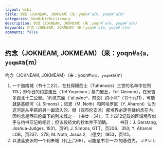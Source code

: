 ```yaml
---
layout: wiki
title: 约念（JOKNEAM, JOKMEAM）（来：yoqn#`a{m, yoqm#`a{m）
categories: NewBibleDictionary
description: 约念（JOKNEAM, JOKMEAM）（来：yoqn#`a{m, yoqm#`a{m）
keywords: 约念（JOKNEAM, JOKMEAM）（来：yoqn#`a{m, yoqm#`a{m）
comments: false
---
```


## 约念（JOKNEAM, JOKMEAM）（来：yoqn#`a{m, yoqm#`a{m）



约念（JOKNEAM, JOKMEAM）（来：yoqn#`a{m, yoqm#`a{m）
1. 一个迦南城（书十二22），在杜得模西士（Tuthmosis）三世的名单中位列113；即今日的约念废丘（Tel Yoqneam；基门废丘，Tell Qeimun），在米吉多西北十二公里。“约念东面〔`al p#ne^，前面〕的小河”（书十九11），可能就是基顺河（J. Simons）；诺思（M. Noth）和阿哈罗尼（Y. Aharoni）认为这河是从平原的另一面流入的。但〔西布伦支派〕那境界必定包括约念在内，因约念是西布伦属下的利未城之一（书廿一34）。王上四12记载的区域境界似乎与约书亚记的相若；但该段经文的抄本并不明确。
　　书目：J. Garstang, Joshua-Judges,
1931，页91; J. Simons, GTT，页206、350; Y. Aharoni: LOB，页237、278; M. Noth, Josua 2, （德文）1953，页115。
2. 以法莲支派的一个利未城（代上六68），可能是书廿一22的基伯先。
J.P.U.L.





